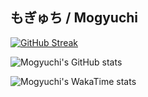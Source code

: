 ## もぎゅち / Mogyuchi

<!-- https://streak-stats.demolab.com/demo/?user=Mogyuchi&theme=default&hide_border=false&border_radius=4.5&locale=en&date_format=&mode=daily&exclude_days=&sections=total%2Ccurrent%2Clongest&card_width=495&card_height=195&type=svg&background-type=gradient&properties=excludeDaysLabel&background=45&background=%23D92DA1F0&background=%23F84777F0&border=%233FE8FF&stroke=%23FFFFFF61&ring=%23FFD9666C&fire=%23FFFB11D7&currStreakNum=%23FFFFFF&sideNums=%23FFE8E8EE&currStreakLabel=%23FFFFFF&sideLabels=%23FFED7CEB&dates=%23FFE8EA -->
[![GitHub Streak](https://streak-stats.demolab.com?user=Mogyuchi&background=45%2CD92DA1F0%2CF84777F0&border=3FE8FF&stroke=FFFFFF61&ring=FFD9666C&fire=FFFB11D7&currStreakNum=FFFFFF&sideNums=FFE8E8EE&currStreakLabel=FFFFFF&sideLabels=FFED7CEB&dates=FFE8EA)](https://git.io/streak-stats)

![Mogyuchi's GitHub stats](https://github-readme-stats.vercel.app/api?username=Mogyuchi&card_width=495px&rank_icon=percentile&show_icons=true&number_format=long&show=reviews,prs_merged&title_color=FFED7C&text_color=FFFFFF&icon_color=a0b8fd&border_color=3FE8FF&bg_color=25,D92DA1F0,F84777F0)

<!-- https://github.com/anuraghazra/github-readme-stats -->
![Mogyuchi's WakaTime stats](https://github-readme-stats.vercel.app/api/wakatime?username=Mogyuchi&title_color=FFED7C&text_color=FFE8EACC&border_color=3FE8FF&bg_color=25,D92DA1F0,F84777F0)
